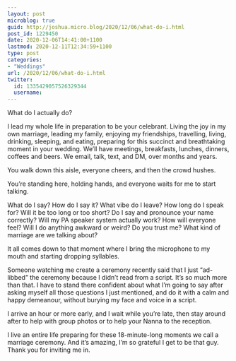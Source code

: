 ```yaml
---
layout: post
microblog: true
guid: http://joshua.micro.blog/2020/12/06/what-do-i.html
post_id: 1229450
date: 2020-12-06T14:41:00+1100
lastmod: 2020-12-11T12:34:59+1100
type: post
categories:
- "Weddings"
url: /2020/12/06/what-do-i.html
twitter:
  id: 1335429057526329344
  username: 
---
```

What do I actually do?

I lead my whole life in preparation to be your celebrant. Living the joy in my own marriage, leading my family, enjoying my friendships, travelling, living, drinking, sleeping, and eating, preparing for this succinct and breathtaking moment in your wedding. We’ll have meetings, breakfasts, lunches, dinners, coffees and beers. We email, talk, text, and DM, over months and years.

You walk down this aisle, everyone cheers, and then the crowd hushes.

You’re standing here, holding hands, and everyone waits for me to start talking.

What do I say? How do I say it? What vibe do I leave? How long do I speak for? Will it be too long or too short? Do I say and pronounce your name correctly? Will my PA speaker system actually work? How will everyone feel? Will I do anything awkward or weird? Do you trust me? What kind of marriage are we talking about?

It all comes down to that moment where I bring the microphone to my mouth and starting dropping syllables.

Someone watching me create a ceremony recently said that I just “ad-libbed” the ceremony because I didn’t read from a script. It’s so much more than that. I have to stand there confident about what I’m going to say after asking myself all those questions I just mentioned, and do it with a calm and happy demeanour, without burying my face and voice in a script.

I arrive an hour or more early, and I wait while you’re late, then stay around after to help with group photos or to help your Nanna to the reception.

I live an entire life preparing for these 18-minute-long moments we call a marriage ceremony. And it’s amazing, I’m so grateful I get to be that guy. Thank you for inviting me in.
